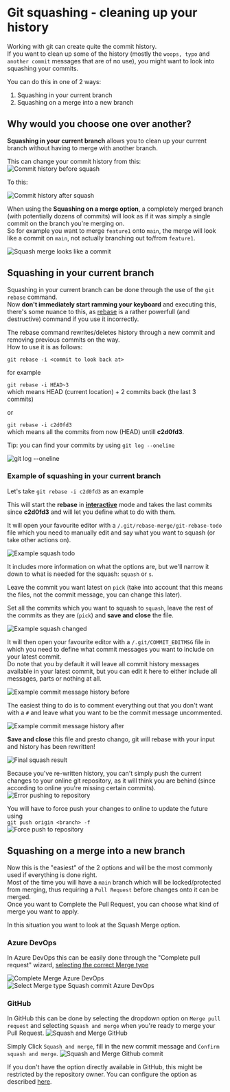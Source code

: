 # Git squashing - cleaning up your history

Working with git can create quite the commit history.  
If you want to clean up some of the history (mostly the `woops, typo` and `another commit` messages that are of no use), you might want to look into squashing your commits.

You can do this in one of 2 ways:

1. Squashing in your current branch
1. Squashing on a merge into a new branch

## Why would you choose one over another?  

**Squashing in your current branch** allows you to clean up your current branch without having to merge with another branch.

This can change your commit history from this:  
![Commit history before squash](images/squash_before.png)

To this:

![Commit history after squash](images/squash_after.png)


When using the **Squashing on a merge option**, a completely merged branch (with potentially dozens of commits) will look as if it was simply a single commit on the branch you're merging on.  
So for example you want to merge `feature1` onto `main`, the merge will look like a commit on `main`, not actually branching out to/from `feature1`.

![Squash merge looks like a commit](images/squash_merge_commit.png)

## Squashing in your current branch

Squashing in your current branch can be done through the use of the `git rebase` command.  
Now **don't immediately start ramming your keyboard** and executing this, there's some nuance to this, as [rebase](https://git-scm.com/docs/git-rebase) is a rather powerfull (and destructive) command if you use it incorrectly.

The rebase command rewrites/deletes history through a new commit and removing previous commits on the way.  
How to use it is as follows:

`git rebase -i <commit to look back at>`

for example

`git rebase -i HEAD~3`  
which means HEAD (current location) + 2 commits back (the last 3 commits)

or

`git rebase -i c2d0fd3`  
which means all the commits from now (HEAD) untill **c2d0fd3**.

Tip: you can find your commits by using `git log --oneline`

![git log --oneline](images/squash_git_log.png)

### Example of squashing in your current branch

Let's take `git rebase -i c2d0fd3` as an example

This will start the **rebase** in [**interactive**](https://git-scm.com/docs/git-rebase#Documentation/git-rebase.txt---interactive) mode and takes the last commits since **c2d0fd3** and will let you define what to do with them.

It will open your favourite editor with a `/.git/rebase-merge/git-rebase-todo` file which you need to manually edit and say what you want to squash (or take other actions on).  

![Example squash todo](images/squash_example_before.png)

It includes more information on what the options are, but we'll narrow it down to what is needed for the squash: `squash` or `s`.

Leave the commit you want latest on `pick` (take into account that this means the files, not the commit message, you can change this later).

Set all the commits which you want to squash to `squash`, leave the rest of the commits as they are (`pick`) and **save and close** the file.

![Example squash changed](images/squash_example_after.png)

It will then open your favourite editor with a `/.git/COMMIT_EDITMSG` file in which you need to define what commit messages you want to include on your latest commit.  
Do note that you by default it will leave all commit history messages available in your latest commit, but you can edit it here to either include all messages, parts or nothing at all.  

![Example commit message history before](images/squash_commit_before.png)

The easiest thing to do is to comment everything out that you don't want with a `#` and leave what you want to be the commit message uncommented.

![Example commit message history after](images/squash_commit_after.png)

**Save and close** this file and presto chango, git will rebase with your input and history has been rewritten!

![Final squash result](images/squash_git_log_after.png)


Because you've re-written history, you can't simply push the current changes to your online git repository, as it will think you are behind (since according to online you're missing certain commits).  
![Error pushing to repository](images/squash_error_push.png)

You will have to force push your changes to online to update the future using  
`git push origin <branch> -f`  
![Force push to repository](images/squash_push.png)


## Squashing on a merge into a new branch

Now this is the "easiest" of the 2 options and will be the most commonly used if everything is done right.  
Most of the time you will have a `main` branch which will be locked/protected from merging, thus requiring a `Pull Request` before changes onto it can be merged.  
Once you want to Complete the Pull Request, you can choose what kind of merge you want to apply.

In this situation you want to look at the Squash Merge option.  

### Azure DevOps

In Azure DevOps this can be easily done through the "Complete pull request" wizard, [selecting the correct Merge type](https://learn.microsoft.com/en-us/azure/devops/repos/git/merging-with-squash?view=azure-devops#complete-pull-requests-with-squash-merge)

![Complete Merge Azure DevOps](images/squash_devops1.png)  
![Select Merge type Squash commit Azure DevOps](images/squash_devops2.png)


### GitHub

In GitHub this can be done by selecting the dropdown option on `Merge pull request` and selecting `Squash and merge` when you're ready to merge your Pull Request.
![Squash and Merge GitHub](images/squash_github.png)

Simply Click `Squash and merge`, fill in the new commit message and `Confirm squash and merge`.
![Squash and Merge Github commit](images/squash_github2.png)

If you don't have the option directly available in GitHub, this might be restricted by the repository owner. You can configure the option as described [here](https://docs.github.com/en/repositories/configuring-branches-and-merges-in-your-repository/configuring-pull-request-merges/configuring-commit-squashing-for-pull-requests).
